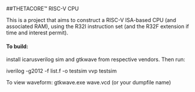 ##THETACORE™️ RISC-V CPU

This is a project that aims to construct a RISC-V ISA-based CPU (and associated RAM), using the R32I instruction set (and the R32F extension if time and interest permit).

#### To build:

install icarusverilog sim and gtkwave from respective vendors. Then run:

iverilog -g2012 -f list.f -o testsim
vvp testsim

To view waveform:
gtkwave.exe wave.vcd (or your dumpfile name)